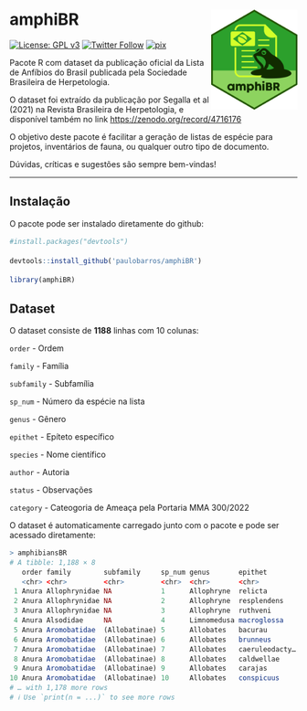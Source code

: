 # **amphiBR** <img src="man/figures/amphibr.png" align="right" width="30%" min-width="120px"/>

<!-- badges: start -->

[![License: GPL v3](https://img.shields.io/badge/License-GPLv3-blue.svg)](https://github.com/paulobarros/amphiBR/blob/master/LICENSE.md)
[![Twitter
Follow](https://img.shields.io/twitter/follow/pbarrosjr?color=%2315202B&label=Seguir%20%40pbarrosjr&style=social)](https://twitter.com/pbarrosjr)
[![pix](https://img.shields.io/badge/Apoie%20com-PIX-brightgreen)](https://nubank.com.br/pagar/v67wv/tuh5iRS2YJ)
<!-- badges: end -->

Pacote R com dataset da publicação oficial da Lista de Anfíbios do Brasil publicada pela Sociedade Brasileira de Herpetologia.

O dataset foi extraído da publicação por Segalla et al (2021) na Revista Brasileira de Herpetologia, e disponível também no link <https://zenodo.org/record/4716176>

O objetivo deste pacote é facilitar a geração de listas de espécie para projetos, inventários de fauna, ou qualquer outro tipo de documento.

Dúvidas, críticas e sugestões são sempre bem-vindas!

***

## Instalação

O pacote pode ser instalado diretamente do github:

``` r
#install.packages("devtools")

devtools::install_github('paulobarros/amphiBR')

library(amphiBR)

```


## Dataset

O dataset consiste de **1188** linhas com 10 colunas:


`order` - Ordem

`family` - Família

`subfamily` - Subfamília

`sp_num` - Número da espécie na lista

`genus` - Gênero

`epithet` - Epíteto específico

`species` - Nome científico

`author` - Autoria

`status` - Observações

`category` - Cateogoria de Ameaça pela Portaria MMA 300/2022

O dataset é automaticamente carregado junto com o pacote e pode ser acessado diretamente:

```r
> amphibiansBR
# A tibble: 1,188 × 8
   order family        subfamily     sp_num genus       epithet        author status
   <chr> <chr>         <chr>         <chr>  <chr>       <chr>          <chr>  <chr> 
 1 Anura Allophrynidae NA            1      Allophryne  relicta        Caram… NA    
 2 Anura Allophrynidae NA            2      Allophryne  resplendens    Castr… NA    
 3 Anura Allophrynidae NA            3      Allophryne  ruthveni       Gaige… NA    
 4 Anura Alsodidae     NA            4      Limnomedusa macroglossa    (Dumé… NA    
 5 Anura Aromobatidae  (Allobatinae) 5      Allobates   bacurau        Simõe… NA    
 6 Anura Aromobatidae  (Allobatinae) 6      Allobates   brunneus       (Cope… NA    
 7 Anura Aromobatidae  (Allobatinae) 7      Allobates   caeruleodacty… (Lima… NA    
 8 Anura Aromobatidae  (Allobatinae) 8      Allobates   caldwellae     Lima,… recen…
 9 Anura Aromobatidae  (Allobatinae) 9      Allobates   carajas        Simõe… NA    
10 Anura Aromobatidae  (Allobatinae) 10     Allobates   conspicuus     (Mora… NA    
# … with 1,178 more rows
# ℹ Use `print(n = ...)` to see more rows

```

